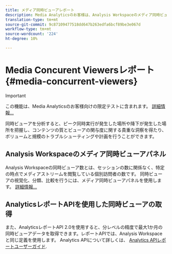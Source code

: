 ```yaml
---
title: メディア同時ビューアレポート
description: Media Analyticsのお客様は、Analysis Workspaceのメディア同時ビューアパネルを使用して、同時ビューアを分析し、ピーク同時実行が発生した場所やドロップオフが発生した場所を把握できます。
translation-type: tm+mt
source-git-commit: 9c87109477518dd647b263edfa6bcf89be3e067d
workflow-type: tm+mt
source-wordcount: '224'
ht-degree: 10%

---
```



# Media Concurent Viewersレポート{#media-concurrent-viewers}

>[!IMPORTANT]
>
>この機能は、Media Analyticsのお客様向けの限定テストに含まれます。 [詳細情報...](https://docs.adobe.com/content/help/ja-JP/analytics/landing/an-releases.html)

同時ビューアを分析すると、ピーク同時実行が発生した場所や降下が発生した場所を把握し、コンテンツの質とビューアの関与度に関する貴重な洞察を得たり、ボリュームと規模のトラブルシューティングや計画を行うことができます。

## Analysis Workspaceのメディア同時ビューアパネル

Analysis Workspaceの同時ビューア数とは、セッションの数に関係なく、特定の時点でメディアストリームを閲覧している個別訪問者の数です。 同時ビューアの視覚化、分類、比較を行うには、メディア同時ビューアパネルを使用します。 [詳細情報...](https://docs.adobe.com/content/help/en/analytics/analyze/analysis-workspace/panels/media-concurrent-viewers.html)

## AnalyticsレポートAPIを使用した同時ビューアの取得

また、AnalyticsレポートAPI 2.0を使用すると、分レベルの精度で最大1か月の同時ビューアデータを取得できます。レポートAPIでは、Analysis Workspaceと同じ定義を使用します。  Analytics APIについて詳しくは、 [Analytics APIレポートユーザーガイド](https://www.adobe.io/apis/experiencecloud/analytics/docs.html#!AdobeDocs/analytics-2.0-apis/master/reporting-guide.md).

